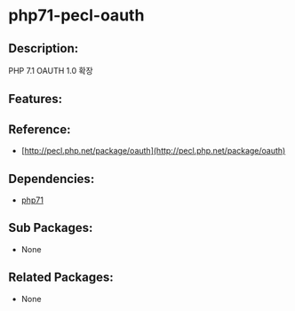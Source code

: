 # php71-pecl-oauth

## Description:

PHP 7.1 OAUTH 1.0 확장

## Features:

## Reference:

* [http://pecl.php.net/package/oauth](http://pecl.php.net/package/oauth)

## Dependencies:

* [php71](pkg-addon-php71.md)

## Sub Packages:

* None

## Related Packages:

* None

